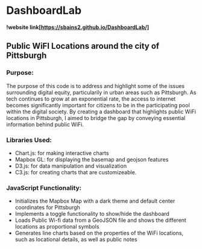 # DashboardLab

__!website link[https://sbains2.github.io/DashboardLab/]__

## Public WiFI Locations around the city of Pittsburgh


### Purpose:
The purpose of this code is to address and highlight some of the issues surrounding digital equity, particularily in urban areas such as Pittsburgh. As tech continues to grow at an exponential rate, the access to internet becomes significantly important for citizens to be in the participating pool within the digital society. By creating a dashboard that highlights public WiFi locations in Pittsburgh, I aimed to bridge the gap by conveying essential information behind public WiFi.


### Libraries Used:
- Chart.js: for making interactive charts
- Mapbox GL: for displaying the basemap and geojson features
- D3.js: for data manipulation and visualization
- C3.js: for creating charts that are customizeable.


### JavaScript Functionality:
- Initializes the Mapbox Map with a dark theme and default center coordinates for Pittsburgh
- Implements a toggle functionality to show/hide the dashboard
- Loads Public Wi-fi data from a GeoJSON file and shows the different locations as proportional symbols
- Generates line charts based on the properties of the WiFi locations, such as locational details, as well as public notes

